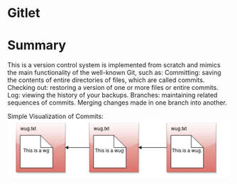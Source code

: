 # Gitlet

# Summary
This is a version control system is implemented from scratch and mimics the main functionality of the well-known Git, such as:
Committing: saving the contents of entire directories of files, which are called commits.
Checking out: restoring a version of one or more files or entire commits. 
Log: viewing the history of your backups. 
Branches: maintaining related sequences of commits.
Merging changes made in one branch into another.

Simple Visualization of Commits: 
![img](1.png)
